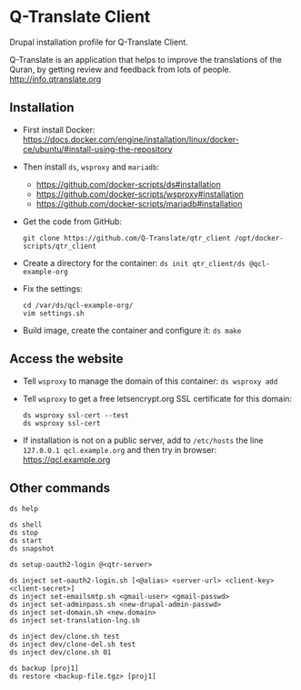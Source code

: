 # Q-Translate Client

Drupal installation profile for Q-Translate Client.

Q-Translate is an application that helps to improve the translations
of the Quran, by getting review and feedback from lots of
people. http://info.qtranslate.org

## Installation

  - First install Docker:
    https://docs.docker.com/engine/installation/linux/docker-ce/ubuntu/#install-using-the-repository

  - Then install `ds`, `wsproxy` and `mariadb`:
     + https://github.com/docker-scripts/ds#installation
     + https://github.com/docker-scripts/wsproxy#installation
     + https://github.com/docker-scripts/mariadb#installation


  - Get the code from GitHub:
    ```
    git clone https://github.com/Q-Translate/qtr_client /opt/docker-scripts/qtr_client
    ```

  - Create a directory for the container: `ds init qtr_client/ds @qcl-example-org`

  - Fix the settings:
    ```
    cd /var/ds/qcl-example-org/
    vim settings.sh
    ```

  - Build image, create the container and configure it: `ds make`


## Access the website

  - Tell `wsproxy` to manage the domain of this container: `ds wsproxy add`

  - Tell `wsproxy` to get a free letsencrypt.org SSL certificate for this domain:
    ```
    ds wsproxy ssl-cert --test
    ds wsproxy ssl-cert
    ```

  - If installation is not on a public server, add to `/etc/hosts` the
    line `127.0.0.1 qcl.example.org` and then try in browser:
    https://qcl.example.org


## Other commands

    ds help

    ds shell
    ds stop
    ds start
    ds snapshot

    ds setup-oauth2-login @<qtr-server>

    ds inject set-oauth2-login.sh [<@alias> <server-url> <client-key> <client-secret>]
    ds inject set-emailsmtp.sh <gmail-user> <gmail-passwd>
    ds inject set-adminpass.sh <new-drupal-admin-passwd>
    ds inject set-domain.sh <new.domain>
    ds inject set-translation-lng.sh

    ds inject dev/clone.sh test
    ds inject dev/clone-del.sh test
    ds inject dev/clone.sh 01

    ds backup [proj1]
    ds restore <backup-file.tgz> [proj1]
